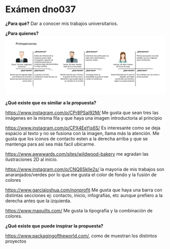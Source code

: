 # Exámen dno037
**¿Para qué?**
Dar a conocer mis trabajos universitarios.

**¿Para quienes?**
![Pp](readme/pp2.png)

**¿Qué existe que es similar a la propuesta?**

https://www.instagram.com/p/CPr8PSaI92M/ Me gusta que sean tres las imágenes en la misma fila y que haya una imagen introductoria al principio

https://www.instagram.com/p/CPX4EeYjs6S/ Es interesante como se deja espacio al texto y no se fusiona con la imagen, llama más la atención. Me gusta que los iconos de contacto esten a la derecha arriba y que se mantenga para así sea más facil ubicarme.

https://www.awwwards.com/sites/wildwood-bakery me agradan las ilustraciones 2D al inicio.

https://www.instagram.com/p/CNQ6SklIe2s/ la mayoria de mis trabajos son anaranjados/verdes por lo que me gusta el color de fondo y la fusión de colores

https://www.garciajoshua.com/nonprofit Me gusta que haya una barra con distintas secciones ej: contacto, inicio, infografías, etc aunque prefiero a la derecha antes que la izquierda. 

https://www.maquilts.com/ Me gusta la tipografía y la combinación de colores.

**¿Qué existe que puede inspirar la propuesta?**

https://www.packagingoftheworld.com/, como de muestran los distintos proyectos

